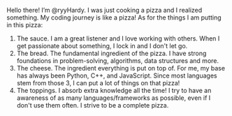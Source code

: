 Hello there! I’m @ryyHardy. I was just cooking a pizza and I realized something. My coding journey is like a pizza!
As for the things I am putting in this pizza:
1. The sauce. I am a great listener and I love working with others. When I get passionate about something, I lock in and I don't let go.
2. The bread. The fundamental ingredient of the pizza. I have strong foundations in problem-solving, algorithms, data structures and more.
3. The cheese. The ingredient everything is put on top of. For me, my base has always been Python, C++, and JavaScript. Since most languages stem from those 3, I can put a lot of things on that pizza!
4. The toppings. I absorb extra knowledge all the time! I try to have an awareness of as many languages/frameworks as possible, even if I
don't use them often. I strive to be a complete pizza.

<!---
ryyHardy/ryyHardy is a ✨ special ✨ repository because its `README.md` (this file) appears on your GitHub profile.
You can click the Preview link to take a look at your changes.
--->
